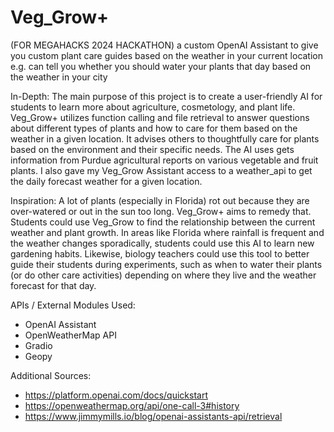 # Veg_Grow+
(FOR MEGAHACKS 2024 HACKATHON) 
a custom OpenAI Assistant to give you custom plant care guides based on the weather in your current location
e.g. can tell you whether you should water your plants that day based on the weather in your city

In-Depth:
The main purpose of this project is to create a user-friendly AI for students to learn more about agriculture, cosmetology, and plant life. Veg_Grow+ utilizes function calling and file retrieval to answer questions about different types of plants and how to care for them based on the weather in a given location. It advises others to thoughtfully care for plants based on the environment and their specific needs. The AI uses gets information from Purdue agricultural reports on various vegetable and fruit plants. I also gave my Veg_Grow Assistant access to a weather_api to get the daily forecast weather for a given location.

Inspiration:
A lot of plants (especially in Florida) rot out because they are over-watered or out in the sun too long. Veg_Grow+ aims to remedy that. Students could use Veg_Grow to find the relationship between the current weather and plant growth. In areas like Florida where rainfall is frequent and the weather changes sporadically, students could use this AI to learn new gardening habits. Likewise, biology teachers could use this tool to better guide their students during experiments, such as when to water their plants (or do other care activities) depending on where they live and the weather forecast for that day.

APIs / External Modules Used:
- OpenAI Assistant
- OpenWeatherMap API
- Gradio
- Geopy

Additional Sources:
- https://platform.openai.com/docs/quickstart
- https://openweathermap.org/api/one-call-3#history
- https://www.jimmymills.io/blog/openai-assistants-api/retrieval
